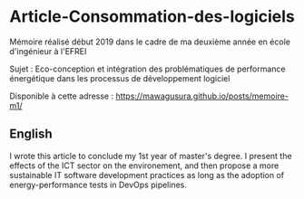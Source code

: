 # Article-Consommation-des-logiciels
Mémoire réalisé début 2019 dans le cadre de ma deuxième année en école d'ingénieur à l'EFREI 

Sujet : Eco-conception et intégration des problématiques de performance énergétique dans les processus de développement logiciel

Disponible à cette adresse : https://mawagusura.github.io/posts/memoire-m1/

## English

I wrote this article to conclude my 1st year of master's degree. 
I present the effects of the ICT sector on the environement, and then propose a more sustainable IT software development practices as long as the adoption of energy-performance tests in DevOps pipelines. 
